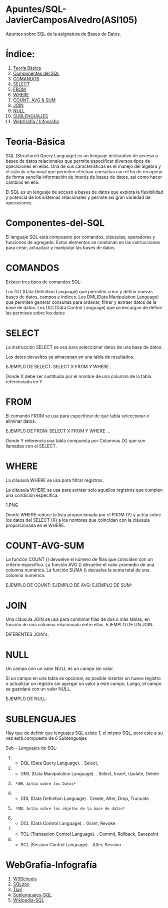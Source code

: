 # Apuntes/SQL-JavierCamposAlvedro(ASI105)
Apuntes sobre SQL de la asignatura de Bases de Datos.
# Índice:
1. [Teoría Básica](#Teoría-Básica)
2. [Componentes del SQL](#Componentes-del-SQL)
3. [COMANDOS](#COMANDOS)
4. [SELECT](#SELECT)
5. [FROM](#FROM)
6. [WHERE](#WHERE)
7. [COUNT, AVG & SUM](#COUNT-AVG-SUM)
8. [JOIN](#JOIN)
9. [NULL](#NULL)
10. [SUBLENGUAJES](#SUBLENGUAJES)
11. [WebGrafía / Infografía](#WebGrafía-Infografía)

# Teoría-Básica
SQL (Structured Query Language) es un lenguaje declarativo de acceso a bases de datos relacionales que permite especificar diversos tipos de operaciones en ellas. Una de sus características es el manejo del álgebra y el cálculo relacional que permiten efectuar consultas con el fin de recuperar de forma sencilla información de interés de bases de datos, así como hacer cambios en ella.

El SQL es un lenguaje de acceso a bases de datos que explota la flexibilidad y potencia de los sistemas relacionales y permite así gran variedad de operaciones.

# Componentes-del-SQL
El lenguaje SQL está compuesto por comandos, cláusulas, operadores y funciones de agregado. Estos elementos se combinan en las instrucciones para crear, actualizar y manipular las bases de datos.

# COMANDOS
Existen tres tipos de comandos SQL:

Los DLL(Data Definition Language) que permiten crear y definir nuevas bases de datos, campos e índices. Los DML(Data Manipulation Language) que permiten generar consultas para ordenar, filtrar y extraer datos de la base de datos. Los DCL(Data Control Language) que se encargan de definir las permisos sobre los datos

# SELECT
La instrucción SELECT se usa para seleccionar datos de una base de datos.

Los datos devueltos se almacenan en una tabla de resultados.

EJEMPLO DE SELECT:
SELECT X
FROM Y
WHERE ...

Donde X debe ser sustituído por el nombre de una columna de la tabla referenciada en Y

# FROM
El comando FROM se usa para especificar de qué tabla seleccionar o eliminar datos.

EJEMPLO DE FROM:
SELECT X
FROM Y 
WHERE ...

Donde Y referencia una tabla compuesta por Columnas (X) que son llamadas con el SELECT.

# WHERE
La cláusula WHERE se usa para filtrar registros.

La cláusula WHERE se usa para extraer solo aquellos registros que cumplen una condición específica.

1.PNG

Donde WHERE reduce la lista proporcionada por el FROM (Y) y actúa sobre los datos del SELECT (X) a los nombres que coincídan con la cláusula proporcionada en el WHERE.

# COUNT-AVG-SUM
La función COUNT () devuelve el número de filas que coinciden con un criterio específico.
La función AVG () devuelve el valor promedio de una columna numérica.
La función SUMA () devuelve la suma total de una columna numérica.

EJEMPLO DE COUNT:
EJEMPLO DE AVG:
EJEMPLO DE SUM:
# JOIN
Una cláusula JOIN se usa para combinar filas de dos o más tablas, en función de una columna relacionada entre ellas.
EJEMPLO DE UN JOIN:

DIFERENTES JOIN's:

# NULL
Un campo con un valor NULL es un campo sin valor.

Si un campo en una tabla es opcional, es posible insertar un nuevo registro o actualizar un registro sin agregar un valor a este campo. Luego, el campo se guardará con un valor NULL.

EJEMPLO DE NULL:

# SUBLENGUAJES
Hay que de definir que lenguajes SQL existe 1, el mismo SQL, pero este a su vez está compuesto de 6 Sublenguajes

Sub – Lenguajes de SQL:
1.	- DQL (Data Query Language).		. Select,
2.	- DML (Data Manipulation Language).	. Select, Insert, Update, Delete
3.		*DML Actúa sobre los Datos*
4.	- DDL (Data Definition Language)		. Create, Alter, Drop, Truncate
5.	 	*DDL Actúa sobre los objetos de la base de datos*
6.	- DCL (Data Control Language).		. Grant, Revoke 
7.	- TCL (Transacion Control Language).	. Commit, Rollback, Savepoint
8.	- SCL  (Session Control Language).		. Alter, Session

# WebGrafía-Infografía
1. [W3Schools](https://www.w3schools.com/sql/default.asp)
2. [SQLzoo](https://sqlzoo.net/wiki/SQL_Tutorial)
3. [Tsql](https://www.tsql.info/)
4. [Sublenguajes-SQL](https://mauricioaguilar1825.wordpress.com/sql/)
5. [Wikipedia-SQL](https://en.wikipedia.org/wiki/SQL)
